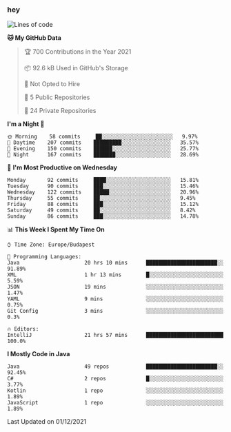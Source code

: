 ### hey

<!--START_SECTION:waka-->
![Lines of code](https://img.shields.io/badge/From%20Hello%20World%20I%27ve%20Written-470893%20lines%20of%20code-blue)

**🐱 My GitHub Data** 

> 🏆 700 Contributions in the Year 2021
 > 
> 📦 92.6 kB Used in GitHub's Storage 
 > 
> 🚫 Not Opted to Hire
 > 
> 📜 5 Public Repositories 
 > 
> 🔑 24 Private Repositories  
 > 
**I'm a Night 🦉** 

```text
🌞 Morning    58 commits     ██░░░░░░░░░░░░░░░░░░░░░░░   9.97% 
🌆 Daytime    207 commits    █████████░░░░░░░░░░░░░░░░   35.57% 
🌃 Evening    150 commits    ██████░░░░░░░░░░░░░░░░░░░   25.77% 
🌙 Night      167 commits    ███████░░░░░░░░░░░░░░░░░░   28.69%

```
📅 **I'm Most Productive on Wednesday** 

```text
Monday       92 commits     ████░░░░░░░░░░░░░░░░░░░░░   15.81% 
Tuesday      90 commits     ███░░░░░░░░░░░░░░░░░░░░░░   15.46% 
Wednesday    122 commits    █████░░░░░░░░░░░░░░░░░░░░   20.96% 
Thursday     55 commits     ██░░░░░░░░░░░░░░░░░░░░░░░   9.45% 
Friday       88 commits     ███░░░░░░░░░░░░░░░░░░░░░░   15.12% 
Saturday     49 commits     ██░░░░░░░░░░░░░░░░░░░░░░░   8.42% 
Sunday       86 commits     ███░░░░░░░░░░░░░░░░░░░░░░   14.78%

```


📊 **This Week I Spent My Time On** 

```text
⌚︎ Time Zone: Europe/Budapest

💬 Programming Languages: 
Java                     20 hrs 10 mins      ███████████████████████░░   91.89% 
XML                      1 hr 13 mins        █░░░░░░░░░░░░░░░░░░░░░░░░   5.59% 
JSON                     19 mins             ░░░░░░░░░░░░░░░░░░░░░░░░░   1.47% 
YAML                     9 mins              ░░░░░░░░░░░░░░░░░░░░░░░░░   0.75% 
Git Config               3 mins              ░░░░░░░░░░░░░░░░░░░░░░░░░   0.3%

🔥 Editors: 
IntelliJ                 21 hrs 57 mins      █████████████████████████   100.0%

```

**I Mostly Code in Java** 

```text
Java                     49 repos            ███████████████████████░░   92.45% 
C#                       2 repos             █░░░░░░░░░░░░░░░░░░░░░░░░   3.77% 
Kotlin                   1 repo              ░░░░░░░░░░░░░░░░░░░░░░░░░   1.89% 
JavaScript               1 repo              ░░░░░░░░░░░░░░░░░░░░░░░░░   1.89%

```



 Last Updated on 01/12/2021
<!--END_SECTION:waka-->

